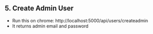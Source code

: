 ## 5. Create Admin User
- Run this on chrome: http://localhost:5000/api/users/createadmin
- It returns admin email and password

